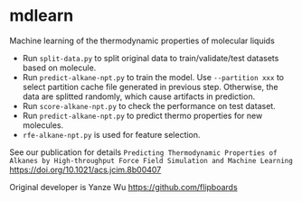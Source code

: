 # mdlearn
Machine learning of the thermodynamic properties of molecular liquids

* Run `split-data.py` to split original data to train/validate/test datasets based on molecule.
* Run `predict-alkane-npt.py` to train the model. Use `--partition xxx` to select partition cache file generated in previous step. Otherwise, the data are splitted randomly, which cause artifacts in prediction.
* Run `score-alkane-npt.py` to check the performance on test dataset.
* Run `predict-alkane-npt.py` to predict thermo properties for new molecules.
* `rfe-alkane-npt.py` is used for feature selection.

See our publication for details
`Predicting Thermodynamic Properties of Alkanes by High-throughput Force Field Simulation and Machine Learning`
https://doi.org/10.1021/acs.jcim.8b00407

Original developer is Yanze Wu
https://github.com/flipboards

